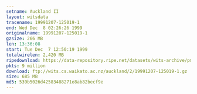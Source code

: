 ```yaml
---
setname: Auckland II
layout: witsdata
tracename: 19991207-125019-1
end: Wed Dec  8 02:26:26 1999
originalname: 19991207-125019-1
gzsize: 266 MB
len: 13:36:08
start: Tue Dec  7 12:50:19 1999
totalwirelen: 2,420 MB
ripedownload: https://data-repository.ripe.net/datasets/wits-archive/pma/long/auck/2//19991207-125019-1.gz
pkts: 9 million
download: ftp://wits.cs.waikato.ac.nz/auckland/2/19991207-125019-1.gz
size: 685 MB
md5: 539b5026d42583488271e8ab82becf9e
---
```

